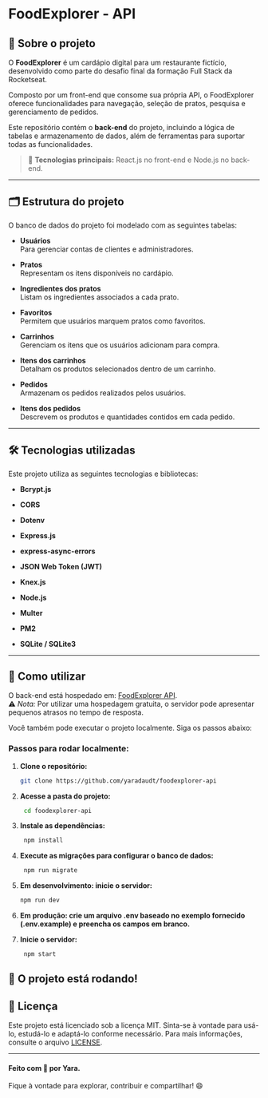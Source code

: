 # FoodExplorer - API

## 📖 Sobre o projeto

O **FoodExplorer** é um cardápio digital para um restaurante fictício, desenvolvido como parte do desafio final da formação Full Stack da Rocketseat.  

Composto por um front-end que consome sua própria API, o FoodExplorer oferece funcionalidades para navegação, seleção de pratos, pesquisa e gerenciamento de pedidos.  

Este repositório contém o **back-end** do projeto, incluindo a lógica de tabelas e armazenamento de dados, além de ferramentas para suportar todas as funcionalidades.

> 🚀 **Tecnologias principais:** React.js no front-end e Node.js no back-end.

---

## 🗂 Estrutura do projeto

O banco de dados do projeto foi modelado com as seguintes tabelas:

- **Usuários**  
  Para gerenciar contas de clientes e administradores.

- **Pratos**  
  Representam os itens disponíveis no cardápio.

- **Ingredientes dos pratos**  
  Listam os ingredientes associados a cada prato.

- **Favoritos**  
  Permitem que usuários marquem pratos como favoritos.

- **Carrinhos**  
  Gerenciam os itens que os usuários adicionam para compra.

- **Itens dos carrinhos**  
  Detalham os produtos selecionados dentro de um carrinho.

- **Pedidos**  
  Armazenam os pedidos realizados pelos usuários.

- **Itens dos pedidos**  
  Descrevem os produtos e quantidades contidos em cada pedido.

---

## 🛠️ Tecnologias utilizadas

Este projeto utiliza as seguintes tecnologias e bibliotecas:

- **Bcrypt.js**  

- **CORS**  

- **Dotenv**  

- **Express.js**  

- **express-async-errors**  

- **JSON Web Token (JWT)**  

- **Knex.js**  

- **Node.js**  

- **Multer**  

- **PM2**  

- **SQLite / SQLite3**  

---

## 🚀 Como utilizar

O back-end está hospedado em: [FoodExplorer API](https://foodexplorer-api-79ps.onrender.com).  
⚠️ *Nota:* Por utilizar uma hospedagem gratuita, o servidor pode apresentar pequenos atrasos no tempo de resposta.  

Você também pode executar o projeto localmente. Siga os passos abaixo:

### Passos para rodar localmente:

1. **Clone o repositório:**
   ```bash
   git clone https://github.com/yaradaudt/foodexplorer-api 
   ```

2. **Acesse a pasta do projeto:**
   ```bash
    cd foodexplorer-api
    ```

3. **Instale as dependências:**
   ```bash
    npm install
    ```

4. **Execute as migrações para configurar o banco de dados:**
   ```bash
    npm run migrate
    ```

5. **Em desenvolvimento: inicie o servidor:**
    ```bash
    npm run dev
    ```

6. **Em produção: crie um arquivo .env baseado no exemplo fornecido (.env.example) e preencha os campos em branco.**

7. **Inicie o servidor:**
   ```bash
    npm start
    ```

## 🚀 O projeto está rodando! 

## 📝 Licença

Este projeto está licenciado sob a licença MIT. Sinta-se à vontade para usá-lo, estudá-lo e adaptá-lo conforme necessário. Para mais informações, consulte o arquivo [LICENSE](./LICENSE).

---

#### Feito com 💜 por Yara. 
Fique à vontade para explorar, contribuir e compartilhar! 😄
